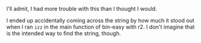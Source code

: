 I'll admit, I had more trouble with this than I thought I would.

I ended up accidentally coming across the string by how much it stood out when I ran `izz` in the main function of bin-easy with r2. I don't imagine that is the intended way to find the string, though.
